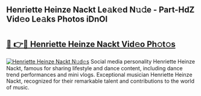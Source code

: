## Henriette Heinze Nackt Le𝚊k𝚎d N𝚞𝚍e - Part-HdZ Vid𝚎o Le𝚊ks Photos iDnOI

# <h2><a href="http://fb7bs1.evod.top/?m=Henriette+Heinze+Nackt">🔗 👉🔴 Henriette Heinze Nackt Vid𝚎o Ph𝚘t𝚘s</a></h2>

[![Henriette Heinze Nackt N𝚞d𝚎s](https://i.imgur.com/8V9OHl7.gif)](http://fb7bs1.evod.top/?m=Henriette+Heinze+Nackt)
Social media personality Henriette Heinze Nackt, famous for sharing lifestyle and dance content, including dance trend performances and mini vlogs. Exceptional musician Henriette Heinze Nackt, recognized for their remarkable talent and contributions to the world of music. 
